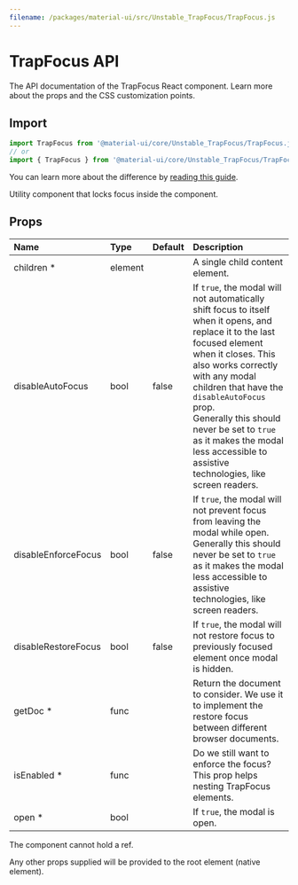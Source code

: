 ```yaml
---
filename: /packages/material-ui/src/Unstable_TrapFocus/TrapFocus.js
---
```


<!--- This documentation is automatically generated, do not try to edit it. -->

# TrapFocus API

<p class="description">The API documentation of the TrapFocus React component. Learn more about the props and the CSS customization points.</p>

## Import

```js
import TrapFocus from '@material-ui/core/Unstable_TrapFocus/TrapFocus.js/TrapFocus';
// or
import { TrapFocus } from '@material-ui/core/Unstable_TrapFocus/TrapFocus.js';
```

You can learn more about the difference by [reading this guide](/guides/minimizing-bundle-size/).

Utility component that locks focus inside the component.



## Props

| Name | Type | Default | Description |
|:-----|:-----|:--------|:------------|
| <span class="prop-name required">children&nbsp;*</span> | <span class="prop-type">element</span> |  | A single child content element. |
| <span class="prop-name">disableAutoFocus</span> | <span class="prop-type">bool</span> | <span class="prop-default">false</span> | If `true`, the modal will not automatically shift focus to itself when it opens, and replace it to the last focused element when it closes. This also works correctly with any modal children that have the `disableAutoFocus` prop.<br>Generally this should never be set to `true` as it makes the modal less accessible to assistive technologies, like screen readers. |
| <span class="prop-name">disableEnforceFocus</span> | <span class="prop-type">bool</span> | <span class="prop-default">false</span> | If `true`, the modal will not prevent focus from leaving the modal while open.<br>Generally this should never be set to `true` as it makes the modal less accessible to assistive technologies, like screen readers. |
| <span class="prop-name">disableRestoreFocus</span> | <span class="prop-type">bool</span> | <span class="prop-default">false</span> | If `true`, the modal will not restore focus to previously focused element once modal is hidden. |
| <span class="prop-name required">getDoc&nbsp;*</span> | <span class="prop-type">func</span> |  | Return the document to consider. We use it to implement the restore focus between different browser documents. |
| <span class="prop-name required">isEnabled&nbsp;*</span> | <span class="prop-type">func</span> |  | Do we still want to enforce the focus? This prop helps nesting TrapFocus elements. |
| <span class="prop-name required">open&nbsp;*</span> | <span class="prop-type">bool</span> |  | If `true`, the modal is open. |

The component cannot hold a ref.

Any other props supplied will be provided to the root element (native element).

